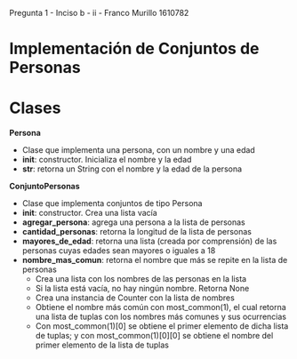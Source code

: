 Pregunta 1 - Inciso b - ii - Franco Murillo 1610782

# Implementación de Conjuntos de Personas

# Clases

__Persona__
  - Clase que implementa una persona, con un nombre y una edad
  - __init__: constructor. Inicializa el nombre y la edad
  - __str__: retorna un String con el nombre y la edad de la persona 

__ConjuntoPersonas__
  - Clase que implementa conjuntos de tipo Persona
  - __init__: constructor. Crea una lista vacía
  - __agregar_persona__: agrega una persona a la lista de personas
  - __cantidad_personas__: retorna la longitud de la lista de personas
  - __mayores_de_edad__: retorna una lista (creada por comprensión) de las personas cuyas edades sean mayores o iguales a 18
  - __nombre_mas_comun__: retorna el nombre que más se repite en la lista de personas
    - Crea una lista con los nombres de las personas en la lista
    - Si la lista está vacía, no hay ningún nombre. Retorna None
    - Crea una instancia de Counter con la lista de nombres
    - Obtiene el nombre más común con most_common(1), el cual retorna una lista de tuplas con los nombres más comunes y sus ocurrencias
    - Con most_common(1)[0] se obtiene el primer elemento de dicha lista de tuplas; y con most_common(1)[0][0] se obtiene el nombre del primer elemento de la lista de tuplas 
